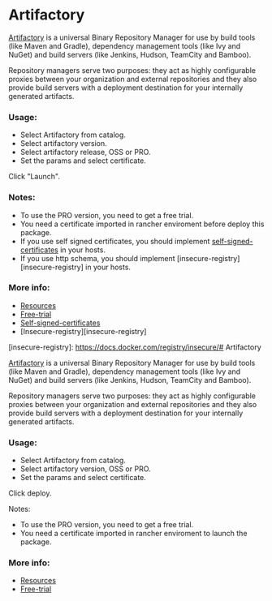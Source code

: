 # Artifactory 
	
[Artifactory][artifactory] is a universal Binary Repository Manager for use by build tools (like Maven and Gradle), 
dependency management tools (like Ivy and NuGet) and build servers (like Jenkins, Hudson, TeamCity and Bamboo).
 
Repository managers serve two purposes: they act as highly configurable proxies between your organization and 
external repositories and they also provide build servers with a deployment destination for your internally 
generated artifacts.

### Usage:

 - Select Artifactory from catalog. 
 - Select artifactory version. 
 - Select artifactory release, OSS or PRO.
 - Set the params and select certificate.

 Click "Launch".

### Notes:

- To use the PRO version, you need to get a free trial.
- You need a certificate imported in rancher enviroment before deploy this package. 
- If you use self signed certificates, you should implement [self-signed-certificates][using-self-signed-certificates] in your hosts.
- If you use http schema, you should implement [insecure-registry][insecure-registry] in your hosts.


### More info:

- [Resources][artifactory-resources]
- [Free-trial][artifactory-trial]
- [Self-signed-certificates][using-self-signed-certificates]
- [Insecure-registry][insecure-registry]


[artifactory]: https://www.jfrog.com/artifactory/
[artifactory-resources]: https://www.jfrog.com/support-service/resources/
[artifactory-trial]: https://www.jfrog.com/artifactory/free-trial/
[using-self-signed-certificates]: https://docs.docker.com/registry/insecure/#using-self-signed-certificates
[insecure-registry]: https://docs.docker.com/registry/insecure/# Artifactory 
	
[Artifactory][artifactory] is a universal Binary Repository Manager for use by build tools (like Maven and Gradle), 
dependency management tools (like Ivy and NuGet) and build servers (like Jenkins, Hudson, TeamCity and Bamboo).
 
Repository managers serve two purposes: they act as highly configurable proxies between your organization and 
external repositories and they also provide build servers with a deployment destination for your internally 
generated artifacts.

### Usage:

 - Select Artifactory from catalog. 
 - Select artifactory version, OSS or PRO.
 - Set the params and select certificate.

 Click deploy.

Notes: 
- To use the PRO version, you need to get a free trial.
- You need a certificate imported in rancher enviroment to launch the package. 


### More info:

- [Resources][artifactory-resources]
- [Free-trial][artifactory-trial]


[artifactory]: https://www.jfrog.com/artifactory/
[artifactory-resources]: https://www.jfrog.com/support-service/resources/
[artifactory-trial]: https://www.jfrog.com/artifactory/free-trial/